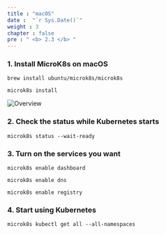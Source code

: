 ```yaml
---
title : "macOS"
date :  "`r Sys.Date()`" 
weight : 3
chapter : false
pre : " <b> 2.3 </b> "
---
```


### 1. Install MicroK8s on macOS

    brew install ubuntu/microk8s/microk8s

    microk8s install

![Overview](/fcj-ss2-workshop-001/images/1-Basic_concepts./10.png)

### 2. Check the status while Kubernetes starts

    microk8s status --wait-ready


### 3. Turn on the services you want

    microk8s enable dashboard

    microk8s enable dns
    
    microk8s enable registry


### 4. Start using Kubernetes

    microk8s kubectl get all --all-namespaces
